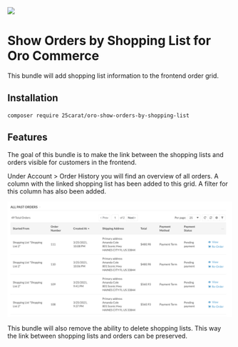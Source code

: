![](https://github.com/25carat/25carat-oro-show-orders-by-shopping-list/workflows/.github/workflows/grumphp.yml/badge.svg)

# Show Orders by Shopping List for Oro Commerce

This bundle will add shopping list information to the frontend order grid.

## Installation

    composer require 25carat/oro-show-orders-by-shopping-list

## Features

The goal of this bundle is to make the link between the shopping lists and orders visible for customers in the frontend. 

Under Account > Order History you will find an overview of all orders. A column with the linked shopping list has been added to this grid. A filter for this column has also been added.

![order-grid](./docs/assets/order-grid.png "My Account Order grid")

This bundle will also remove the ability to delete shopping lists. This way the link between shopping lists and orders can be preserved.
